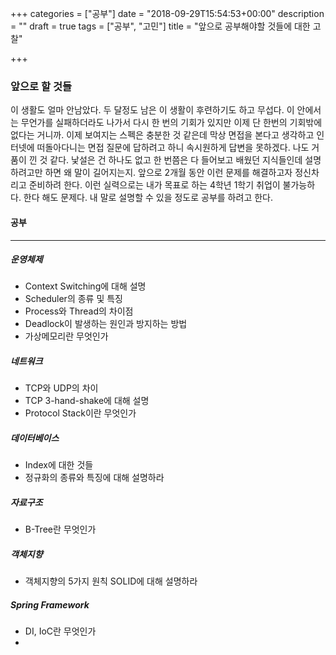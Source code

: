 +++
categories = ["공부"]
date = "2018-09-29T15:54:53+00:00"
description = ""
draft = true
tags = ["공부", "고민"]
title = "앞으로 공부해야할 것들에 대한 고찰"

+++
### 앞으로 할 것들

이 생활도 얼마 안남았다. 두 달정도 남은 이 생활이 후련하기도 하고 무섭다. 이 안에서는 무언가를 실패하더라도 나가서 다시 한 번의 기회가 있지만 이제 단 한번의 기회밖에 없다는 거니까. 이제 보여지는 스펙은 충분한 것 같은데 막상 면접을 본다고 생각하고 인터넷에 떠돌아다니는 면접 질문에 답하려고 하니 속시원하게 답변을 못하겠다. 나도 거품이 낀 것 같다. 낯설은 건 하나도 없고 한 번쯤은 다 들어보고 배웠던 지식들인데 설명하려고만 하면 왜 말이 길어지는지.  앞으로 2개월 동안 이런 문제를 해결하고자 정신차리고 준비하려 한다. 이런 실력으로는 내가 목표로 하는 4학년 1학기 취업이 불가능하다. 한다 해도 문제다. 내 말로 설명할 수 있을 정도로 공부를 하려고 한다.

#### 공부

***

##### 운영체제

* Context Switching에 대해 설명
* Scheduler의 종류 및 특징
* Process와 Thread의 차이점
* Deadlock이 발생하는 원인과 방지하는 방법
* 가상메모리란 무엇인가

##### 네트워크

* TCP와 UDP의 차이
* TCP 3-hand-shake에 대해 설명
* Protocol Stack이란 무엇인가

##### 데이터베이스

* Index에 대한 것들
* 정규화의 종류와 특징에 대해 설명하라

##### 자료구조

* B-Tree란 무엇인가

##### 객체지향

* 객체지향의 5가지 원칙 SOLID에 대해 설명하라

##### Spring Framework

* DI, IoC란 무엇인가
* 